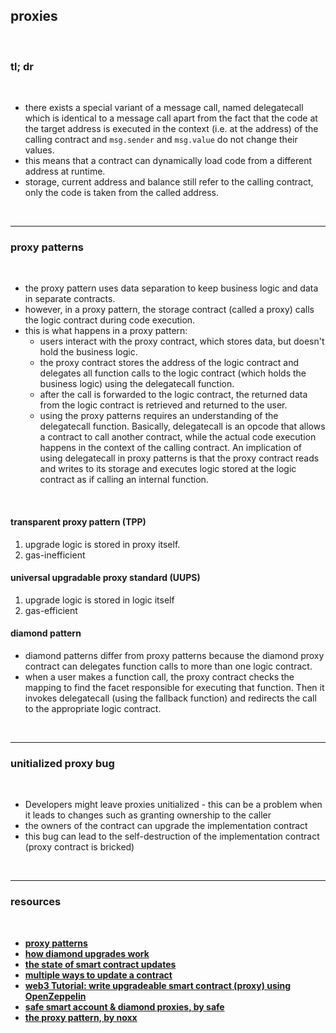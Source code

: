 ## proxies

<br>

### tl; dr 

<br>

* there exists a special variant of a message call, named delegatecall which is identical to a message call apart from the fact that the code at the target address is executed in the context (i.e. at the address) of the calling contract and `msg.sender` and `msg.value` do not change their values. 
* this means that a contract can dynamically load code from a different address at runtime. 
* storage, current address and balance still refer to the calling contract, only the code is taken from the called address.

<br>

---

### proxy patterns

<br>

- the proxy pattern uses data separation to keep business logic and data in separate contracts. 
- however, in a proxy pattern, the storage contract (called a proxy) calls the logic contract during code execution. 
- this is what happens in a proxy pattern:
    - users interact with the proxy contract, which stores data, but doesn't hold the business logic.
    - the proxy contract stores the address of the logic contract and delegates all function calls to the logic contract (which holds the business logic) using the delegatecall function.
    - after the call is forwarded to the logic contract, the returned data from the logic contract is retrieved and returned to the user.
    - using the proxy patterns requires an understanding of the delegatecall function. Basically, delegatecall is an opcode that allows a contract to call another contract, while the actual code execution happens in the context of the calling contract. An implication of using delegatecall in proxy patterns is that the proxy contract reads and writes to its storage and executes logic stored at the logic contract as if calling an internal function.


<br>

#### transparent proxy pattern (TPP)

1. upgrade logic is stored in proxy itself.
2. gas-inefficient



#### universal upgradable proxy standard (UUPS)

1. upgrade logic is stored in logic itself
2. gas-efficient



#### diamond pattern



* diamond patterns differ from proxy patterns because the diamond proxy contract can delegates function calls to more than one logic contract.
* when a user makes a function call, the proxy contract checks the mapping to find the facet responsible for executing that function. Then it invokes delegatecall (using the fallback function) and redirects the call to the appropriate logic contract.

<br>

---

### unitialized proxy bug

<br>


* Developers might leave proxies unitialized - this can be a problem when it leads to changes such as granting ownership to the caller
* the owners of the contract can upgrade the implementation contract
* this bug can lead to the self-destruction of the implementation contract (proxy contract is bricked)

<br>

---

### resources

<br>

* **[proxy patterns](https://mirror.xyz/0xB38709B8198d147cc9Ff9C133838a044d78B064B/M7oTptQkBGXxox-tk9VJjL66E1V8BUF0GF79MMK4YG0)**
* **[how diamond upgrades work](https://dev.to/mudgen/how-diamond-upgrades-work-417j)**
* **[the state of smart contract updates](https://blog.openzeppelin.com/the-state-of-smart-contract-upgrades/)**
* **[multiple ways to update a contract](https://cryptomarketpool.com/multiple-ways-to-upgrade-a-solidity-smart-contract/)**
* **[web3 Tutorial: write upgradeable smart contract (proxy) using OpenZeppelin](https://dev.to/yakult/tutorial-write-upgradeable-smart-contract-proxy-contract-with-openzeppelin-1916)**
* **[safe smart account & diamond proxies, by safe](https://safe.mirror.xyz/P83_rVQuUQJAM-SnMpWvsHlN8oLnCeSncD1txyMDqpE)**
* **[the proxy pattern, by noxx](https://noxx.substack.com/p/smart-contract-patterns-the-proxy)**
